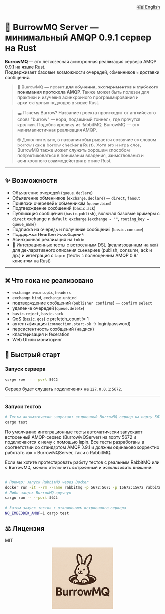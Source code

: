 <p align="right">
  <a href="README.md">🇬🇧 English</a>
</p>

# 🐰 BurrowMQ Server — минимальный AMQP 0.9.1 сервер на Rust

**BurrowMQ** — это легковесная асинхронная реализация сервера AMQP 0.9.1 на языке Rust.\
Поддерживает базовые возможности очередей, обменников и доставки сообщений.

> 🦀 BurrowMQ — проект **для обучения, экспериментов и глубокого понимания протокола AMQP**. Также может быть полезен для практики и изучения асинхронного программирования и архитектурных подходов в языке Rust.

> 🕳️ Почему Burrow? Название проекта происходит от английского слова "burrow" — нора, подземный тоннель, где прячутся кролики. 
> Подобно кролику из RabbitMQ, BurrowMQ — это минималистичная реализация AMQP.
>
> 🤓 Дополнительно, в названии обыгрывается созвучие со словом borrow (как в borrow checker в Rust). Хотя это и игра слов, BurrowMQ также может служить хорошим способом попрактиковаться в понимании владения, заимствования и асинхронного взаимодействия в стиле Rust.

---

## ✨ Возможности

-  Объявление очередей (`queue.declare`)
-  Объявление обменников (`exchange.declare`) — `direct`, `fanout`
-  Привязки очередей к обменникам (`queue.bind`)
-  Подтверждение сообщений (`basic.ack`)
-  Публикация сообщений (`basic.publish`), включая базовые примеры с `direct` exchange и `default exchange` (`exchange = ""`, `routing_key = queue_name`)
-  Подписка на очередь и получение сообщений (`basic.consume`)
-  Поддержка Heartbeat-сообщений
-  Асинхронная реализация на `tokio`
- 🧪 Интеграционные тесты с встроенным DSL (реализованным на [`nom`](https://github.com/rust-bakery/nom)) для декларативного описания сценариев (publish, consume, ack и др.) и интеграция с `lapin` (тесты с полноценным AMQP 0.9.1 клиентом на Rust) 
    
---

## ❌ Что пока не реализовано

- `exchange` типа `topic`, `headers`
- `exchange.bind`, `exchange.unbind`
- подтверждение сообщений (`publisher confirms`) — `confirm.select`
- удаление очередей (`queue.delete`)
- `basic.reject`, `basic.nack`
- QoS (`basic.qos`) с prefetch_count != 1
- аутентификация (`connection.start-ok` → login/password)
- персистентность сообщений (на диск)
- кластеризация и federation
- Web UI или мониторинг


## 🚀 Быстрый старт

### Запуск сервера

```bash
cargo run -- --port 5672
```

Сервер будет слушать подключения на `127.0.0.1:5672`.

---

### Запуск тестов

```bash
# Тесты автоматически запускают встроенный BurrowMQ сервер на порту 5672
cargo test
```

По умолчанию интеграционные тесты автоматически запускают встроенный AMQP-сервер (BurrowMQServer) на порту 5672 и подключаются к нему с помощью lapin. Все тесты разработаны в соответствии со стандартом AMQP 0.9.1 и должны одинаково корректно работать как с BurrowMQServer, так и с RabbitMQ.

Если вы хотите протестировать работу тестов с реальным RabbitMQ или с BurrowMQ, можно отключить встроенный и использовать внешний:

```bash

# Пример: запуск RabbitMQ через Docker
docker run -it --rm --name rabbitmq -p 5672:5672 -p 15672:15672 rabbitmq:4-management
# Либо запуск BurrowMQ вручную
cargo run -- --port 5672

# Затем запуск тестов с отключением встроенного сервера
NO_EMBEDDED_AMQP=1 cargo test
```

## ⚖️ Лицензия

MIT

<p align="center">
  <img src="docs/burrowmq-logo.png" width="200" alt="BurrowMQ logo" />
</p>